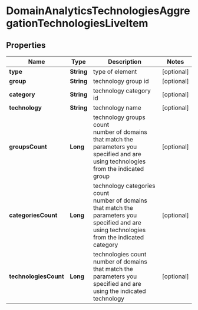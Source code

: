 # DomainAnalyticsTechnologiesAggregationTechnologiesLiveItem


## Properties

| Name | Type | Description | Notes |
|------------ | ------------- | ------------- | -------------|
**type** | **String** | type of element |[optional]|
**group** | **String** | technology group id |[optional]|
**category** | **String** | technology category id |[optional]|
**technology** | **String** | technology name |[optional]|
**groupsCount** | **Long** | technology groups count<br>number of domains that match the parameters you specified and are using technologies from the indicated group |[optional]|
**categoriesCount** | **Long** | technology categories count<br>number of domains that match the parameters you specified and are using technologies from the indicated category |[optional]|
**technologiesCount** | **Long** | technologies count<br>number of domains that match the parameters you specified and are using the indicated technology |[optional]|